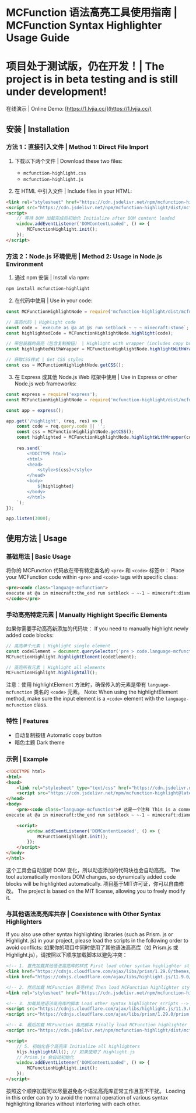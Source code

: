 # MCFunction 语法高亮工具使用指南 | MCFunction Syntax Highlighter Usage Guide

# 项目处于测试版，仍在开发！| The project is in beta testing and is still under development!
在线演示 | Online Demo: [https://1.lvjia.cc/](https://1.lvjia.cc/)

## 安装 | Installation

### 方法 1：直接引入文件 | Method 1: Direct File Import

1. 下载以下两个文件 | Download these two files:
   - `mcfunction-highlight.css`
   - `mcfunction-highlight.js`

2. 在 HTML 中引入文件 | Include files in your HTML:
```html
<link rel="stylesheet" href="https://cdn.jsdelivr.net/npm/mcfunction-highlight/dist/mcfunction-highlight.min.css">
<script src="https://cdn.jsdelivr.net/npm/mcfunction-highlight/dist/mcfunction-highlight.min.js"></script>
<script>
    // 等待 DOM 加载完成后初始化 Initialize after DOM content loaded
    window.addEventListener('DOMContentLoaded', () => {
        MCFunctionHighlight.init();
    });
</script>
```

### 方法 2：Node.js 环境使用 | Method 2: Usage in Node.js Environment

1. 通过 npm 安装 | Install via npm:
```bash
npm install mcfunction-highlight
```

2. 在代码中使用 | Use in your code:
```javascript
const MCFunctionHighlightNode = require('mcfunction-highlight/dist/mcfunction-highlight-node');

// 高亮代码 | Highlight code
const code = `execute as @a at @s run setblock ~ ~ ~ minecraft:stone`;
const highlightedCode = MCFunctionHighlightNode.highlight(code);

// 带包装器的高亮（包含复制按钮） | Highlight with wrapper (includes copy button)
const highlightedWithWrapper = MCFunctionHighlightNode.highlightWithWrapper(code);

// 获取CSS样式 | Get CSS styles
const css = MCFunctionHighlightNode.getCSS();
```

3. 在 Express 或其他 Node.js Web 框架中使用 | Use in Express or other Node.js web frameworks:
```javascript
const express = require('express');
const MCFunctionHighlightNode = require('mcfunction-highlight/dist/mcfunction-highlight-node');

const app = express();

app.get('/highlight', (req, res) => {
    const code = req.query.code || '';
    const css = MCFunctionHighlightNode.getCSS();
    const highlighted = MCFunctionHighlightNode.highlightWithWrapper(code);
    
    res.send(`
        <!DOCTYPE html>
        <html>
        <head>
            <style>${css}</style>
        </head>
        <body>
            ${highlighted}
        </body>
        </html>
    `);
});

app.listen(3000);
```

## 使用方法 | Usage

### 基础用法 | Basic Usage

将你的 MCFunction 代码放在带有特定类名的 `<pre>` 和 `<code>` 标签中：
Place your MCFunction code within `<pre>` and `<code>` tags with specific class:

```html
<pre><code class="language-mcfunction">
execute at @a in minecraft:the_end run setblock ~ ~-1 ~ minecraft:diamond_block
</code></pre>
```

### 手动高亮特定元素 | Manually Highlight Specific Elements

如果你需要手动高亮新添加的代码块：
If you need to manually highlight newly added code blocks:

```javascript
// 高亮单个元素 | Highlight single element
const codeElement = document.querySelector('pre > code.language-mcfunction');
MCFunctionHighlight.highlightElement(codeElement);

// 高亮所有元素 | Highlight all elements
MCFunctionHighlight.highlightAll();
```

注意：使用 highlightElement 方法时，确保传入的元素是带有 `language-mcfunction` 类名的 `<code>` 元素。
Note: When using the highlightElement method, make sure the input element is a `<code>` element with the `language-mcfunction` class.

### 特性 | Features

- 自动复制按钮 Automatic copy button
- 暗色主题 Dark theme

### 示例 | Example

```html
<!DOCTYPE html>
<html>
<head>
    <link rel="stylesheet" type="text/css" href="https://cdn.jsdelivr.net/npm/mcfunction-highlight@latest/dist/mcfunction-highlight.min.css">
    <script src="https://cdn.jsdelivr.net/npm/mcfunction-highlight@latest/dist/mcfunction-highlight.min.js"></script>
</head>
<body>
    <pre><code class="language-mcfunction"># 这是一个注释 This is a comment
execute at @a in minecraft:the_end run setblock ~ ~-1 ~ minecraft:diamond_block</code></pre>

    <script>
        window.addEventListener('DOMContentLoaded', () => {
            MCFunctionHighlight.init();
        });
    </script>
</body>
</html>
```

这个工具会自动监听 DOM 变化，所以动态添加的代码块也会自动高亮。
The tool automatically monitors DOM changes, so dynamically added code blocks will be highlighted automatically.
项目基于MIT许可证，你可以自由修改。
The project is based on the MIT license, allowing you to freely modify it.

### 与其他语法高亮库共存 | Coexistence with Other Syntax Highlighters

If you also use other syntax highlighting libraries (such as Prism. js or Highlight. js) in your project, please load the scripts in the following order to avoid conflicts:
如果你的项目中同时使用了其他语法高亮库（如 Prism.js 或 Highlight.js），请按照以下顺序加载脚本以避免冲突：

```html
<!-- 1. 首先加载其他语法高亮库的样式 First load other syntax highlighter styles -->
<link href="https://cdnjs.cloudflare.com/ajax/libs/prism/1.29.0/themes/prism.min.css" rel="stylesheet">
<link href="https://cdnjs.cloudflare.com/ajax/libs/highlight.js/11.9.0/styles/default.min.css" rel="stylesheet">

<!-- 2. 然后加载 MCFunction 高亮样式 Then load MCFunction highlighter styles -->
<link rel="stylesheet" href="https://cdn.jsdelivr.net/npm/mcfunction-highlight/dist/mcfunction-highlight.min.css">

<!-- 3. 加载其他语法高亮库的脚本 Load other syntax highlighter scripts -->
<script src="https://cdnjs.cloudflare.com/ajax/libs/highlight.js/11.9.0/highlight.min.js"></script>
<script src="https://cdnjs.cloudflare.com/ajax/libs/prism/1.29.0/prism.min.js"></script>

<!-- 4. 最后加载 MCFunction 高亮脚本 Finally load MCFunction highlighter script -->
<script src="https://cdn.jsdelivr.net/npm/mcfunction-highlight/dist/mcfunction-highlight.min.js"></script>

<script>
    // 5. 初始化各个高亮库 Initialize all highlighters
    hljs.highlightAll(); // 如果使用了 Highlight.js
    // Prism.js 会自动初始化
    window.addEventListener('DOMContentLoaded', () => {
        MCFunctionHighlight.init();
    });
</script>
```

按照这个顺序加载可以尽量避免各个语法高亮库正常工作且互不干扰。
Loading in this order can try to avoid the normal operation of various syntax highlighting libraries without interfering with each other.
